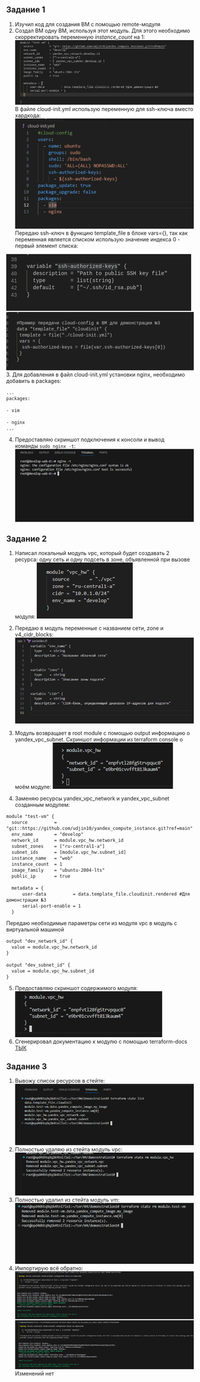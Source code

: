 ## Задание 1

1. Изучил код для создания ВМ с помощью remote-модуля
2. Создал ВМ одну ВМ, используя этот модуль. Для этого необходимо скорректировать переменную *instance_count* на 1:
![screenshot](/screenshots/1-2.png)
В файле cloud-init.yml использую переменную для ssh-ключа вместо хардкода:
![screenshot](/screenshots/2-12.png)
 Передаю ssh-ключ в функцию template_file в блоке vars={}, так как переменная является списком использую значение индекса 0 - первый элемент списка:
 
![screenshot](/screenshots/2-13.png)
![screenshot](/screenshots/2-14.png)
3. Для добавления в файл cloud-init.yml установки nginx, необходимо добавить в packages:
```
...
packages:

- vim

- nginx
...
```
4. Предоставляю скриншот подключения к консоли и вывод команды `sudo nginx -t`:
![screenshot](/screenshots/1-4.png)
## Задание 2

1. Написал локальный модуль vpc, который будет создавать 2 ресурса: одну сеть и одну подсеть в зоне, объявленной при вызове модуля:
![screenshot](/screenshots/2-2.png)
2. Передаю в модуль переменные с названием сети, zone и v4_cidr_blocks:
![screenshot](/screenshots/2-1.png)
3. Модуль возвращает в root module с помощью output информацию о yandex_vpc_subnet. Cкриншот информации из terraform console о моём модуле:
![screenshot](/screenshots/2-4.png)

4. Заменяю ресурсы yandex_vpc_network и yandex_vpc_subnet созданным модулем:
```
module "test-vm" {
  source          = "git::https://github.com/udjin10/yandex_compute_instance.git?ref=main"
  env_name        = "develop"
  network_id      = module.vpc_hw.network_id
  subnet_zones    = ["ru-central1-a"]
  subnet_ids      = [module.vpc_hw.subnet_id]
  instance_name   = "web"
  instance_count  = 1
  image_family    = "ubuntu-2004-lts"
  public_ip       = true

  metadata = {
      user-data          = data.template_file.cloudinit.rendered #Для демонстрации №3
      serial-port-enable = 1
  }
```
Передаю необходимые параметры сети из модуля vpc в модуль с виртуальной машиной
```
output "dev_network_id" {
  value = module.vpc_hw.network_id
}

output "dev_subnet_id" {
  value = module.vpc_hw.subnet_id
}
```
5. Предоставляю скриншот содержимого модуля:
![screenshot](/screenshots/2-5.png)
6. Сгенерировал документацию к модулю с помощью terraform-docs [ТЫК](/vpc/vpc-doc.md)

## Задание 3

1. Вывожу список ресурсов в стейте:
![screenshot](/screenshots/state.png)
2. Полностью удаляю из стейта модуль vpc:
![screenshot](/screenshots/state-rm.png)
3. Полностью удалил из стейта модуль vm:
![screenshot](/screenshots/state-rm-vm.png)
4. Импортирую всё обратно:
![screenshot](/screenshots/vm.png)
![screenshot](/screenshots/subnet.png)
Изменений нет

